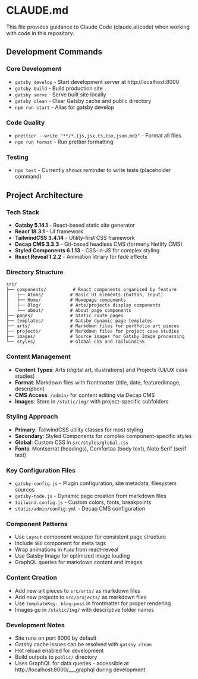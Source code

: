 # CLAUDE.md

This file provides guidance to Claude Code (claude.ai/code) when working with code in this repository.

## Development Commands

### Core Development
- `gatsby develop` - Start development server at http://localhost:8000
- `gatsby build` - Build production site
- `gatsby serve` - Serve built site locally
- `gatsby clean` - Clear Gatsby cache and public directory
- `npm run start` - Alias for gatsby develop

### Code Quality
- `prettier --write "**/*.{js,jsx,ts,tsx,json,md}"` - Format all files
- `npm run format` - Run prettier formatting

### Testing
- `npm test` - Currently shows reminder to write tests (placeholder command)

## Project Architecture

### Tech Stack
- **Gatsby 5.14.1** - React-based static site generator
- **React 18.3.1** - UI framework
- **TailwindCSS 3.4.14** - Utility-first CSS framework
- **Decap CMS 3.3.3** - Git-based headless CMS (formerly Netlify CMS)
- **Styled Components 6.1.13** - CSS-in-JS for complex styling
- **React Reveal 1.2.2** - Animation library for fade effects

### Directory Structure
```
src/
├── components/          # React components organized by feature
│   ├── Atoms/          # Basic UI elements (button, input)
│   ├── Home/           # Homepage components
│   ├── Blog/           # Arts/projects display components
│   └── about/          # About page components
├── pages/              # Static route pages
├── templates/          # Gatsby dynamic page templates
├── arts/               # Markdown files for portfolio art pieces
├── projects/           # Markdown files for project case studies
├── images/             # Source images for Gatsby Image processing
└── styles/             # Global CSS and TailwindCSS
```

### Content Management
- **Content Types**: Arts (digital art, illustrations) and Projects (UI/UX case studies)
- **Format**: Markdown files with frontmatter (title, date, featuredimage, description)
- **CMS Access**: `/admin/` for content editing via Decap CMS
- **Images**: Store in `/static/img/` with project-specific subfolders

### Styling Approach
- **Primary**: TailwindCSS utility classes for most styling
- **Secondary**: Styled Components for complex component-specific styles
- **Global**: Custom CSS in `src/styles/global.css`
- **Fonts**: Montserrat (headings), Comfortaa (body text), Noto Serif (serif text)

### Key Configuration Files
- `gatsby-config.js` - Plugin configuration, site metadata, filesystem sources
- `gatsby-node.js` - Dynamic page creation from markdown files
- `tailwind.config.js` - Custom colors, fonts, breakpoints
- `static/admin/config.yml` - Decap CMS configuration

### Component Patterns
- Use `Layout` component wrapper for consistent page structure
- Include `SEO` component for meta tags
- Wrap animations in `Fade` from react-reveal
- Use Gatsby Image for optimized image loading
- GraphQL queries for markdown content and images

### Content Creation
- Add new art pieces to `src/arts/` as markdown files
- Add new projects to `src/projects/` as markdown files
- Use `templateKey: blog-post` in frontmatter for proper rendering
- Images go in `/static/img/` with descriptive folder names

### Development Notes
- Site runs on port 8000 by default
- Gatsby cache issues can be resolved with `gatsby clean`
- Hot reload enabled for development
- Build outputs to `public/` directory
- Uses GraphQL for data queries - accessible at http://localhost:8000/___graphql during development